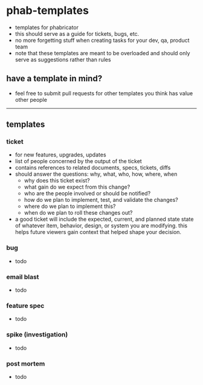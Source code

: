 # phab-templates

- templates for phabricator
- this should serve as a guide for tickets, bugs, etc.
- no more forgetting stuff when creating tasks for your dev, qa, product team
- note that these templates are meant to be overloaded and should only serve as suggestions rather than rules

## have a template in mind?

- feel free to submit pull requests for other templates you think has value other people

---

## templates

### ticket

- for new features, upgrades, updates
- list of people concerned by the output of the ticket
- contains references to related documents, specs, tickets, diffs
- should answer the questions: why, what, who, how, where, when
  - why does this ticket exist?
  - what gain do we expect from this change?
  - who are the people involved or should be notified?
  - how do we plan to implement, test, and validate the changes?
  - where do we plan to implement this?
  - when do we plan to roll these changes out?
- a good ticket will include the expected, current, and planned state state of whatever item, behavior, design, or system you are modifying. this helps future viewers gain context that helped shape your decision.

### bug

- todo

### email blast

- todo

### feature spec

- todo

### spike (investigation)

- todo

### post mortem

- todo

